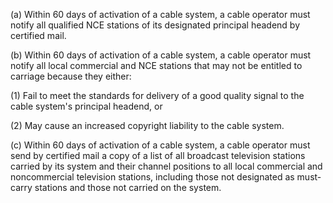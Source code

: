 (a) Within 60 days of activation of a cable system, a cable operator must notify all qualified NCE stations of its designated principal headend by certified mail.

(b) Within 60 days of activation of a cable system, a cable operator must notify all local commercial and NCE stations that may not be entitled to carriage because they either:

(1) Fail to meet the standards for delivery of a good quality signal to the cable system's principal headend, or

(2) May cause an increased copyright liability to the cable system.

(c) Within 60 days of activation of a cable system, a cable operator must send by certified mail a copy of a list of all broadcast television stations carried by its system and their channel positions to all local commercial and noncommercial television stations, including those not designated as must-carry stations and those not carried on the system.

